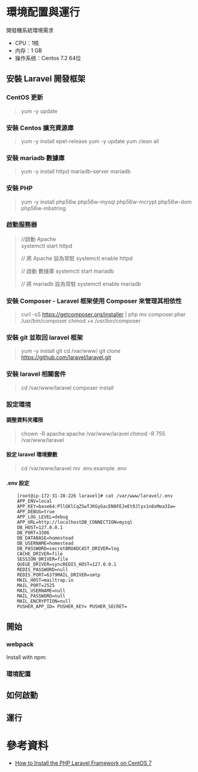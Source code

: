 # 環境配置與運行

開發機系統環境需求
- CPU：1核
- 内存：1 GB
- 操作系统：Centos 7.2 64位

## 安裝 Laravel 開發框架

### CentOS 更新
>    yum -y update

### 安裝 Centos 擴充資源庫
>    yum -y install epel-release
>    yum -y update
>    yum clean all
    
### 安裝 mariadb 數據庫
>    yum -y install httpd mariadb-server mariadb 
    
### 安裝 PHP
>    yum -y install php56w php56w-mysql php56w-mcrypt php56w-dom php56w-mbstring
    
### 啟動服務器
>    //啟動 Apache   
>    systemctl start httpd
>   
>    // 將 Apache 設為常駐
>    systemctl enable httpd
>    
>    // 啟動 數據庫
>    systemctl start mariadb
>    
>    // 將 mariadb 設為常駐
>    systemctl enable mariadb
  
### 安裝 Composer - Laravel 框架使用 Composer 來管理其相依性
> curl -sS https://getcomposer.org/installer | php
> mv composer.phar /usr/bin/composer
> chmod +x /usr/bin/composer

### 安裝 git 並取回 laravel 框架
>    yum -y install git
>    cd /var/www/
>    git clone https://github.com/laravel/laravel.git

### 安裝 laravel 相關套件
>    cd /var/www/laravel
>    composer install 

### 設定環境
#### 調整資料夾權限
>    chown -R apache:apache /var/www/laravel
>    chmod -R 755 /var/www/laravel

#### 設定 laravel 環境變數
>    cd /var/www/laravel
>    mv .env.example .env

#### .env 設定
```
    [root@ip-172-31-28-226 laravel]# cat /var/www/laravel/.env
    APP_ENV=local
    APP_KEY=base64:PllGKlCqZSwTJKGyGacEN8FEJeEt0Jlyx1n8xMea3Iw=
    APP_DEBUG=true
    APP_LOG_LEVEL=debug
    APP_URL=http://localhostDB_CONNECTION=mysql
    DB_HOST=127.0.0.1
    DB_PORT=3306
    DB_DATABASE=homestead
    DB_USERNAME=homestead
    DB_PASSWORD=secretBROADCAST_DRIVER=log
    CACHE_DRIVER=file
    SESSION_DRIVER=file
    QUEUE_DRIVER=syncREDIS_HOST=127.0.0.1
    REDIS_PASSWORD=null
    REDIS_PORT=6379MAIL_DRIVER=smtp
    MAIL_HOST=mailtrap.io
    MAIL_PORT=2525
    MAIL_USERNAME=null
    MAIL_PASSWORD=null
    MAIL_ENCRYPTION=null
    PUSHER_APP_ID= PUSHER_KEY= PUSHER_SECRET=

```







## 開始
### webpack
Install with npm:


### 環境配置

## 如何啟動

## 運行





# 參考資料

- [How to Install the PHP Laravel Framework on CentOS 7](https://hostpresto.com/community/tutorials/how-to-install-the-php-laravel-framework-on-centos-7/)